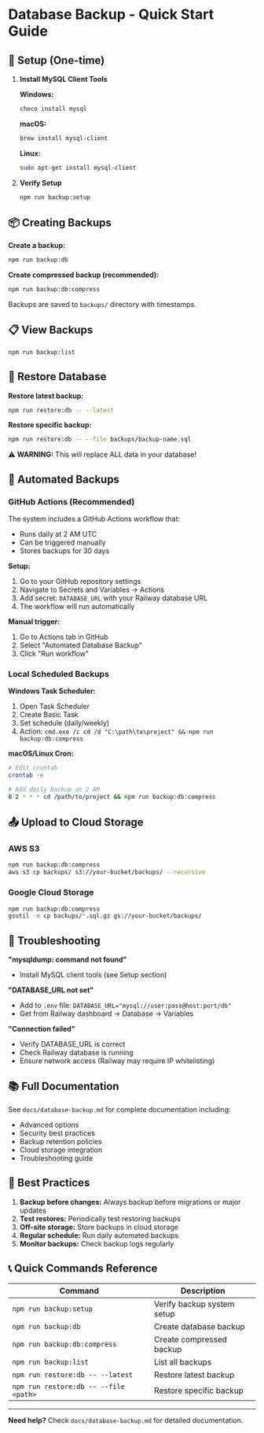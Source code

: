 # Database Backup - Quick Start Guide

## 🚀 Setup (One-time)

1. **Install MySQL Client Tools**

   **Windows:**
   ```bash
   choco install mysql
   ```

   **macOS:**
   ```bash
   brew install mysql-client
   ```

   **Linux:**
   ```bash
   sudo apt-get install mysql-client
   ```

2. **Verify Setup**
   ```bash
   npm run backup:setup
   ```

## 📦 Creating Backups

**Create a backup:**
```bash
npm run backup:db
```

**Create compressed backup (recommended):**
```bash
npm run backup:db:compress
```

Backups are saved to `backups/` directory with timestamps.

## 📋 View Backups

```bash
npm run backup:list
```

## 🔄 Restore Database

**Restore latest backup:**
```bash
npm run restore:db -- --latest
```

**Restore specific backup:**
```bash
npm run restore:db -- --file backups/backup-name.sql
```

⚠️ **WARNING:** This will replace ALL data in your database!

## 🤖 Automated Backups

### GitHub Actions (Recommended)

The system includes a GitHub Actions workflow that:
- Runs daily at 2 AM UTC
- Can be triggered manually
- Stores backups for 30 days

**Setup:**
1. Go to your GitHub repository settings
2. Navigate to Secrets and Variables → Actions
3. Add secret: `DATABASE_URL` with your Railway database URL
4. The workflow will run automatically

**Manual trigger:**
1. Go to Actions tab in GitHub
2. Select "Automated Database Backup"
3. Click "Run workflow"

### Local Scheduled Backups

**Windows Task Scheduler:**
1. Open Task Scheduler
2. Create Basic Task
3. Set schedule (daily/weekly)
4. Action: `cmd.exe /c cd /d "C:\path\to\project" && npm run backup:db:compress`

**macOS/Linux Cron:**
```bash
# Edit crontab
crontab -e

# Add daily backup at 2 AM
0 2 * * * cd /path/to/project && npm run backup:db:compress
```

## 📤 Upload to Cloud Storage

### AWS S3
```bash
npm run backup:db:compress
aws s3 cp backups/ s3://your-bucket/backups/ --recursive
```

### Google Cloud Storage
```bash
npm run backup:db:compress
gsutil -m cp backups/*.sql.gz gs://your-bucket/backups/
```

## 🔧 Troubleshooting

**"mysqldump: command not found"**
- Install MySQL client tools (see Setup section)

**"DATABASE_URL not set"**
- Add to `.env` file: `DATABASE_URL="mysql://user:pass@host:port/db"`
- Get from Railway dashboard → Database → Variables

**"Connection failed"**
- Verify DATABASE_URL is correct
- Check Railway database is running
- Ensure network access (Railway may require IP whitelisting)

## 📚 Full Documentation

See `docs/database-backup.md` for complete documentation including:
- Advanced options
- Security best practices
- Backup retention policies
- Cloud storage integration
- Troubleshooting guide

## 🎯 Best Practices

1. **Backup before changes:** Always backup before migrations or major updates
2. **Test restores:** Periodically test restoring backups
3. **Off-site storage:** Store backups in cloud storage
4. **Regular schedule:** Run daily automated backups
5. **Monitor backups:** Check backup logs regularly

## 📞 Quick Commands Reference

| Command | Description |
|---------|-------------|
| `npm run backup:setup` | Verify backup system setup |
| `npm run backup:db` | Create database backup |
| `npm run backup:db:compress` | Create compressed backup |
| `npm run backup:list` | List all backups |
| `npm run restore:db -- --latest` | Restore latest backup |
| `npm run restore:db -- --file <path>` | Restore specific backup |

---

**Need help?** Check `docs/database-backup.md` for detailed documentation.
